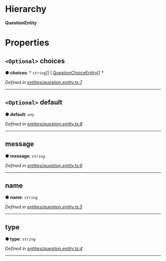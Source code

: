 

# Hierarchy

**QuestionEntity**

# Properties

<a id="choices"></a>

## `<Optional>` choices

**● choices**: * `string`[] &#124; [QuestionChoiceEntity](questionchoiceentity.md)[]
*

*Defined in [entities/question.entity.ts:7](https://github.com/sisk-technology-group-ltd/minerva/blob/f058e4b/src/entities/question.entity.ts#L7)*

___
<a id="default"></a>

## `<Optional>` default

**● default**: *`any`*

*Defined in [entities/question.entity.ts:8](https://github.com/sisk-technology-group-ltd/minerva/blob/f058e4b/src/entities/question.entity.ts#L8)*

___
<a id="message"></a>

##  message

**● message**: *`string`*

*Defined in [entities/question.entity.ts:6](https://github.com/sisk-technology-group-ltd/minerva/blob/f058e4b/src/entities/question.entity.ts#L6)*

___
<a id="name"></a>

##  name

**● name**: *`string`*

*Defined in [entities/question.entity.ts:5](https://github.com/sisk-technology-group-ltd/minerva/blob/f058e4b/src/entities/question.entity.ts#L5)*

___
<a id="type"></a>

##  type

**● type**: *`string`*

*Defined in [entities/question.entity.ts:4](https://github.com/sisk-technology-group-ltd/minerva/blob/f058e4b/src/entities/question.entity.ts#L4)*

___

